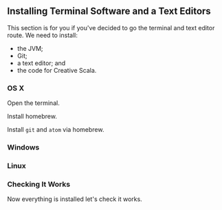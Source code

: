 ## Installing Terminal Software and a Text Editors

This section is for you if you've decided to go the terminal and text editor route. 
We need to install:

- the JVM;
- Git;
- a text editor; and
- the code for Creative Scala.


### OS X

Open the terminal.

Install homebrew.

Install `git` and `atom` via homebrew.


### Windows


### Linux


### Checking It Works

Now everything is installed let's check it works.
